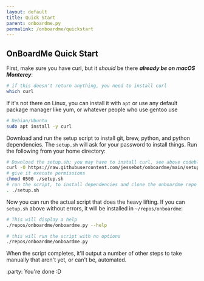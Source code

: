 ```yaml
---
layout: default
title: Quick Start
parent: onboardme.py
permalink: /onboardme/quickstart
---
```


## OnBoardMe Quick Start
First, make sure you have curl, but it *should* be there ***already be on macOS Monterey***:
```bash
# if this doesn't return anything, you need to install curl
which curl
```
If it's not there on Linux, you can install it with `apt` or use any default package manager like yum, or whatever people who use gentoo use
```bash
# Debian/Ubuntu
sudo apt install -y curl
```
Download and run the setup script to install git, brew, python, and python dependencies. The `setup.sh` will ask for your password to install things. Run the following from your home directory:
```bash
# Download the setup.sh; you may have to install curl, see above codeblock
curl -O https://raw.githubusercontent.com/jessebot/onboardme/main/setup.sh
# give it execute permissions
chmod 0500 ./setup.sh
# run the script, to install dependencies and clone the onboardme repo
. ./setup.sh
```

Now you can run the actual script that does the heavy lifting. If you can `setup.sh` above without errors, it will be installed in `~/repos/onboardme`:
```bash
# This will display a help
./repos/onboardme/onboardme.py --help

# this will run the script with no options
./repos/onboardme/onboardme.py
```

When the script completes, it'll output a number of other steps to take manually that aren't yet, or can't be, automated.

:party: You're done :D
